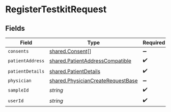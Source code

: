 # RegisterTestkitRequest


## Fields

| Field                                                                                  | Type                                                                                   | Required                                                                               | Description                                                                            |
| -------------------------------------------------------------------------------------- | -------------------------------------------------------------------------------------- | -------------------------------------------------------------------------------------- | -------------------------------------------------------------------------------------- |
| `consents`                                                                             | [shared.Consent](../../models/shared/consent.md)[]                                     | :heavy_minus_sign:                                                                     | N/A                                                                                    |
| `patientAddress`                                                                       | [shared.PatientAddressCompatible](../../models/shared/patientaddresscompatible.md)     | :heavy_check_mark:                                                                     | N/A                                                                                    |
| `patientDetails`                                                                       | [shared.PatientDetails](../../models/shared/patientdetails.md)                         | :heavy_check_mark:                                                                     | N/A                                                                                    |
| `physician`                                                                            | [shared.PhysicianCreateRequestBase](../../models/shared/physiciancreaterequestbase.md) | :heavy_minus_sign:                                                                     | N/A                                                                                    |
| `sampleId`                                                                             | *string*                                                                               | :heavy_check_mark:                                                                     | N/A                                                                                    |
| `userId`                                                                               | *string*                                                                               | :heavy_check_mark:                                                                     | N/A                                                                                    |
